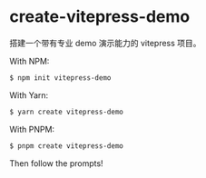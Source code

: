 # create-vitepress-demo

搭建一个带有专业 demo 演示能力的 vitepress 项目。

With NPM:

```bash
$ npm init vitepress-demo
```

With Yarn:

```bash
$ yarn create vitepress-demo
```

With PNPM:

```bash
$ pnpm create vitepress-demo
```

Then follow the prompts!
